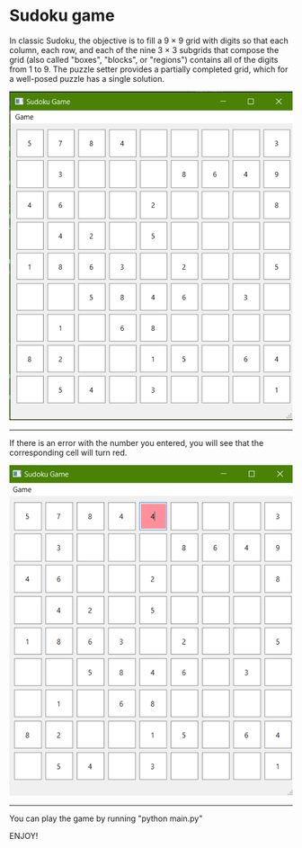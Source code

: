 # Sudoku game

In classic Sudoku, the objective is to fill a 9 × 9 grid with digits so that each column, each row, and each of the nine 3 × 3 subgrids that compose the grid (also called "boxes", "blocks", or "regions") contains all of the digits from 1 to 9. The puzzle setter provides a partially completed grid, which for a well-posed puzzle has a single solution.

![image](1.png)

---

If there is an error with the number you entered, you will see that the corresponding cell will turn red.

![image](2.png)

---
You can play the game by running "python main.py"

ENJOY!